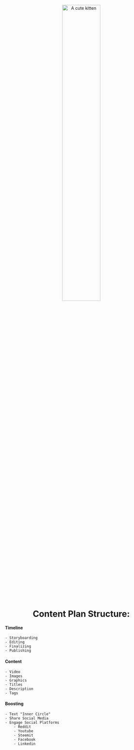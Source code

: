 

<center>

<img src="https://s3-us-west-2.amazonaws.com/s.cdpn.io/2971879/MOOTENS+productions+new+logo.png"
	title="A cute kitten" width="50%" />

# Content Plan Structure:

</center>



#### Timeline

    - Storyboarding
    - Editing
    - Finalizing
    - Publishing

#### Content

    - Video
    - Images
    - Graphics
    - Titles
    - Description
    - Tags


#### Boosting

    - Text "Inner Circle"
    - Share Social Media
    - Engage Social Platforms
        - Reddit
        - Youtube
        - Steemit
        - Facebook
        - Linkedin

